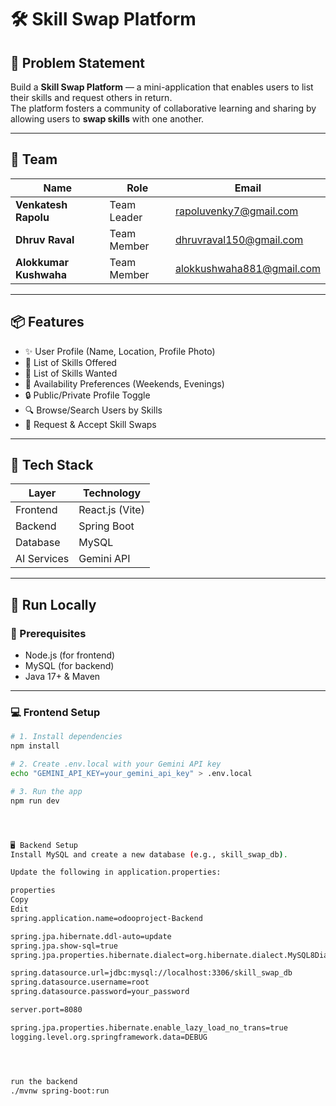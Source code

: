 # 🛠️ Skill Swap Platform

## 🚀 Problem Statement

Build a **Skill Swap Platform** — a mini-application that enables users to list their skills and request others in return.  
The platform fosters a community of collaborative learning and sharing by allowing users to **swap skills** with one another.

---

## 👥 Team

| Name                   | Role        | Email                       |
|------------------------|-------------|-----------------------------|
| **Venkatesh Rapolu**   | Team Leader | rapoluvenky7@gmail.com      |
| **Dhruv Raval**        | Team Member | dhruvraval150@gmail.com     |
| **Alokkumar Kushwaha** | Team Member | alokkushwaha881@gmail.com   |

---

## 📦 Features

- ✨ User Profile (Name, Location, Profile Photo)
- 🧠 List of Skills Offered
- 🎯 List of Skills Wanted
- 📆 Availability Preferences (Weekends, Evenings)
- 🔒 Public/Private Profile Toggle
- 🔍 Browse/Search Users by Skills
- 🔁 Request & Accept Skill Swaps

---

## 🧰 Tech Stack

| Layer       | Technology     |
|-------------|----------------|
| Frontend    | React.js (Vite) |
| Backend     | Spring Boot     |
| Database    | MySQL           |
| AI Services | Gemini API      |

---

## 🚀 Run Locally

### 🔧 Prerequisites

- Node.js (for frontend)
- MySQL (for backend)
- Java 17+ & Maven

---

### 💻 Frontend Setup

```bash
# 1. Install dependencies
npm install

# 2. Create .env.local with your Gemini API key
echo "GEMINI_API_KEY=your_gemini_api_key" > .env.local

# 3. Run the app
npm run dev




🖥️ Backend Setup
Install MySQL and create a new database (e.g., skill_swap_db).

Update the following in application.properties:

properties
Copy
Edit
spring.application.name=odooproject-Backend

spring.jpa.hibernate.ddl-auto=update
spring.jpa.show-sql=true
spring.jpa.properties.hibernate.dialect=org.hibernate.dialect.MySQL8Dialect

spring.datasource.url=jdbc:mysql://localhost:3306/skill_swap_db
spring.datasource.username=root
spring.datasource.password=your_password

server.port=8080

spring.jpa.properties.hibernate.enable_lazy_load_no_trans=true
logging.level.org.springframework.data=DEBUG




run the backend
./mvnw spring-boot:run
